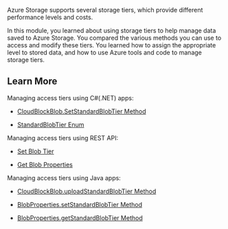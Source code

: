 Azure Storage supports several storage tiers, which provide different performance levels and costs.

In this module, you learned about using storage tiers to help manage data saved to Azure Storage. You compared the various methods you can use to access and modify these tiers. You learned how to assign the appropriate level to stored data, and how to use Azure tools and code to manage storage tiers.

## Learn More

Managing access tiers using C#(.NET) apps:

* [CloudBlockBlob.SetStandardBlobTier Method](https://docs.microsoft.com/dotnet/api/microsoft.windowsazure.storage.blob.cloudblockblob.setstandardblobtier?view=azure-dotnet)

* [StandardBlobTier Enum](https://docs.microsoft.com/dotnet/api/microsoft.windowsazure.storage.blob.standardblobtier?view=azure-dotnet)

Managing access tiers using REST API:

* [Set Blob Tier](https://docs.microsoft.com/rest/api/storageservices/set-blob-tier)

* [Get Blob Properties](https://docs.microsoft.com/rest/api/storageservices/get-blob-properties)

Managing access tiers using Java apps:

* [CloudBlockBlob.uploadStandardBlobTier Method](https://docs.microsoft.com/java/api/com.microsoft.azure.storage.blob._cloud_block_blob.uploadstandardblobtier?view=azure-java-legacy)

* [BlobProperties.setStandardBlobTier Method](https://docs.microsoft.com/java/api/com.microsoft.azure.storage.blob._blob_properties.setstandardblobtier?view=azure-java-legacy)

* [BlobProperties.getStandardBlobTier Method](https://docs.microsoft.com/java/api/com.microsoft.azure.storage.blob._blob_properties.getstandardblobtier?view=azure-java-legacy)
